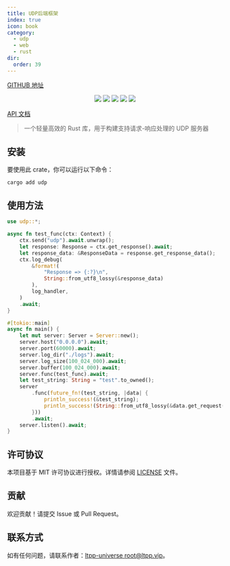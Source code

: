 ```yaml
---
title: UDP后端框架
index: true
icon: book
category:
  - udp
  - web
  - rust
dir:
  order: 39
---
```


<Share colorful />

[GITHUB 地址](https://github.com/ltpp-universe/udp)

<center>

[![](https://img.shields.io/crates/v/udp.svg)](https://crates.io/crates/udp)
[![](https://img.shields.io/crates/d/udp.svg)](https://img.shields.io/crates/d/udp.svg)
[![](https://docs.rs/udp/badge.svg)](https://docs.rs/udp)
[![](https://github.com/ltpp-universe/udp/workflows/Rust/badge.svg)](https://github.com/ltpp-universe/udp/actions?query=workflow:Rust)
[![](https://img.shields.io/crates/l/udp.svg)](./LICENSE)

</center>

[API 文档](https://docs.rs/udp/latest/udp/)

> 一个轻量高效的 Rust 库，用于构建支持请求-响应处理的 UDP 服务器

## 安装

要使用此 crate，你可以运行以下命令：

```shell
cargo add udp
```

## 使用方法

```rust
use udp::*;

async fn test_func(ctx: Context) {
    ctx.send("udp").await.unwrap();
    let response: Response = ctx.get_response().await;
    let response_data: &ResponseData = response.get_response_data();
    ctx.log_debug(
        &format!(
            "Response => {:?}\n",
            String::from_utf8_lossy(&response_data)
        ),
        log_handler,
    )
    .await;
}

#[tokio::main]
async fn main() {
    let mut server: Server = Server::new();
    server.host("0.0.0.0").await;
    server.port(60000).await;
    server.log_dir("./logs").await;
    server.log_size(100_024_000).await;
    server.buffer(100_024_000).await;
    server.func(test_func).await;
    let test_string: String = "test".to_owned();
    server
        .func(future_fn!(test_string, |data| {
            println_success!(&test_string);
            println_success!(String::from_utf8_lossy(&data.get_request().await));
        }))
        .await;
    server.listen().await;
}
```

## 许可协议

本项目基于 MIT 许可协议进行授权。详情请参阅 [LICENSE](LICENSE) 文件。

## 贡献

欢迎贡献！请提交 Issue 或 Pull Request。

## 联系方式

如有任何问题，请联系作者：[ltpp-universe <root@ltpp.vip>](mailto:root@ltpp.vip)。

<Bottom />
